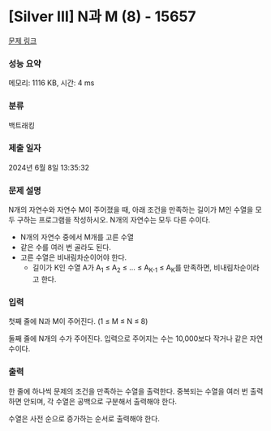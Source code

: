 # [Silver III] N과 M (8) - 15657 

[문제 링크](https://www.acmicpc.net/problem/15657) 

### 성능 요약

메모리: 1116 KB, 시간: 4 ms

### 분류

백트래킹

### 제출 일자

2024년 6월 8일 13:35:32

### 문제 설명

<p>N개의 자연수와 자연수 M이 주어졌을 때, 아래 조건을 만족하는 길이가 M인 수열을 모두 구하는 프로그램을 작성하시오. N개의 자연수는 모두 다른 수이다.</p>

<ul>
	<li>N개의 자연수 중에서 M개를 고른 수열</li>
	<li>같은 수를 여러 번 골라도 된다.</li>
	<li>고른 수열은 비내림차순이어야 한다.
	<ul>
		<li>길이가 K인 수열 A가 A<sub>1</sub> ≤ A<sub>2</sub> ≤ ... ≤ A<sub>K-1</sub> ≤ A<sub>K</sub>를 만족하면, 비내림차순이라고 한다.</li>
	</ul>
	</li>
</ul>

### 입력 

 <p>첫째 줄에 N과 M이 주어진다. (1 ≤ M ≤ N ≤ 8)</p>

<p>둘째 줄에 N개의 수가 주어진다. 입력으로 주어지는 수는 10,000보다 작거나 같은 자연수이다.</p>

### 출력 

 <p>한 줄에 하나씩 문제의 조건을 만족하는 수열을 출력한다. 중복되는 수열을 여러 번 출력하면 안되며, 각 수열은 공백으로 구분해서 출력해야 한다.</p>

<p>수열은 사전 순으로 증가하는 순서로 출력해야 한다.</p>


